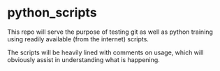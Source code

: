 # python_scripts
This repo will serve the purpose of testing git as well as python training using readily available (from the internet) scripts.

The scripts will be heavily lined with comments on usage, which will obviously assist in understanding what is happening.
